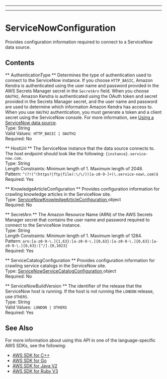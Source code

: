 --------

--------

# ServiceNowConfiguration<a name="API_ServiceNowConfiguration"></a>

Provides configuration information required to connect to a ServiceNow data source\.

## Contents<a name="API_ServiceNowConfiguration_Contents"></a>

 ** AuthenticationType **   <a name="Kendra-Type-ServiceNowConfiguration-AuthenticationType"></a>
Determines the type of authentication used to connect to the ServiceNow instance\. If you choose `HTTP_BASIC`, Amazon Kendra is authenticated using the user name and password provided in the AWS Secrets Manager secret in the `SecretArn` field\. When you choose `OAUTH2`, Amazon Kendra is authenticated using the OAuth token and secret provided in the Secrets Manager secret, and the user name and password are used to determine which information Amazon Kendra has access to\.  
When you use `OAUTH2` authentication, you must generate a token and a client secret using the ServiceNow console\. For more information, see [Using a ServiceNow data source](https://docs.aws.amazon.com/kendra/latest/dg/data-source-servicenow.html)\.  
Type: String  
Valid Values:` HTTP_BASIC | OAUTH2`   
Required: No

 ** HostUrl **   <a name="Kendra-Type-ServiceNowConfiguration-HostUrl"></a>
The ServiceNow instance that the data source connects to\. The host endpoint should look like the following: `{instance}.service-now.com.`   
Type: String  
Length Constraints: Minimum length of 1\. Maximum length of 2048\.  
Pattern: `^(?!(^(https?|ftp|file):\/\/))[a-z0-9-]+(\.service-now\.com)$`   
Required: Yes

 ** KnowledgeArticleConfiguration **   <a name="Kendra-Type-ServiceNowConfiguration-KnowledgeArticleConfiguration"></a>
Provides configuration information for crawling knowledge articles in the ServiceNow site\.  
Type: [ ServiceNowKnowledgeArticleConfiguration ](API_ServiceNowKnowledgeArticleConfiguration.md) object  
Required: No

 ** SecretArn **   <a name="Kendra-Type-ServiceNowConfiguration-SecretArn"></a>
The Amazon Resource Name \(ARN\) of the AWS Secrets Manager secret that contains the user name and password required to connect to the ServiceNow instance\.  
Type: String  
Length Constraints: Minimum length of 1\. Maximum length of 1284\.  
Pattern: `arn:[a-z0-9-\.]{1,63}:[a-z0-9-\.]{0,63}:[a-z0-9-\.]{0,63}:[a-z0-9-\.]{0,63}:[^/].{0,1023}`   
Required: Yes

 ** ServiceCatalogConfiguration **   <a name="Kendra-Type-ServiceNowConfiguration-ServiceCatalogConfiguration"></a>
Provides configuration information for crawling service catalogs in the ServiceNow site\.  
Type: [ ServiceNowServiceCatalogConfiguration ](API_ServiceNowServiceCatalogConfiguration.md) object  
Required: No

 ** ServiceNowBuildVersion **   <a name="Kendra-Type-ServiceNowConfiguration-ServiceNowBuildVersion"></a>
The identifier of the release that the ServiceNow host is running\. If the host is not running the `LONDON` release, use `OTHERS`\.  
Type: String  
Valid Values:` LONDON | OTHERS`   
Required: Yes

## See Also<a name="API_ServiceNowConfiguration_SeeAlso"></a>

For more information about using this API in one of the language\-specific AWS SDKs, see the following:
+  [ AWS SDK for C\+\+](https://docs.aws.amazon.com/goto/SdkForCpp/kendra-2019-02-03/ServiceNowConfiguration) 
+  [ AWS SDK for Go](https://docs.aws.amazon.com/goto/SdkForGoV1/kendra-2019-02-03/ServiceNowConfiguration) 
+  [ AWS SDK for Java V2](https://docs.aws.amazon.com/goto/SdkForJavaV2/kendra-2019-02-03/ServiceNowConfiguration) 
+  [ AWS SDK for Ruby V3](https://docs.aws.amazon.com/goto/SdkForRubyV3/kendra-2019-02-03/ServiceNowConfiguration) 